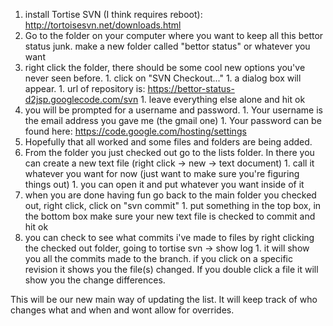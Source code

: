   1. install Tortise SVN (I think requires reboot): http://tortoisesvn.net/downloads.html
  1. Go to the folder on your computer where you want to keep all this bettor status junk. make a new folder called "bettor status" or whatever you want
  1. right click the folder, there should be some cool new options you've never seen before.
    1. click on "SVN Checkout..."
    1. a dialog box will appear.
    1. url of repository is: https://bettor-status-d2jsp.googlecode.com/svn
    1. leave everything else alone and hit ok
  1. you will be prompted for a username and password.
    1. Your username is the email address you gave me (the gmail one)
    1. Your password can be found here: https://code.google.com/hosting/settings
  1. Hopefully that all worked and some files and folders are being added.
  1. From the folder you just checked out go to the lists folder. In there you can create a new text file (right click -> new -> text document)
    1. call it whatever you want for now (just want to make sure you're figuring things out)
    1. you can open it and put whatever you want inside of it
  1. when you are done having fun go back to the main folder you checked out, right click, click on "svn commit"
    1. put something in the top box, in the bottom box make sure your new text file is checked to commit and hit ok
  1. you can check to see what commits i've made to files by right clicking the checked out folder, going to tortise svn -> show log
    1. it will show you all the commits made to the branch. if you click on a specific  revision it shows you the file(s) changed. If you double click a file it will show you the change differences.

This will be our new main way of updating the list. It will keep track of who changes what and when and wont allow for overrides.